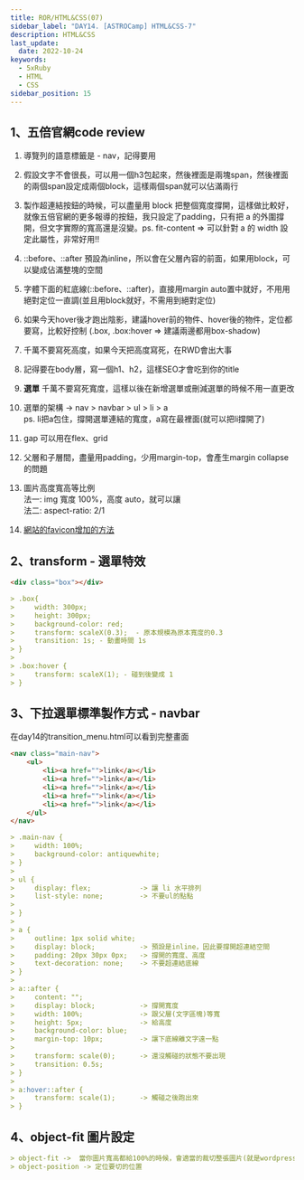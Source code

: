 ```yaml
---
title: ROR/HTML&CSS(07)
sidebar_label: "DAY14. [ASTROCamp] HTML&CSS-7"
description: HTML&CSS
last_update:
  date: 2022-10-24
keywords:
  - 5xRuby
  - HTML
  - CSS
sidebar_position: 15
---
```



1、五倍官網code review
------
  
1. 導覽列的語意標籤是 - nav，記得要用  
  
2. 假設文字不會很長，可以用一個h3包起來，然後裡面是兩塊span，然後裡面的兩個span設定成兩個block，這樣兩個span就可以佔滿兩行  
  
3. 製作超連結按鈕的時候，可以盡量用 block 把整個寬度撐開，這樣做比較好，就像五倍官網的更多報導的按鈕，我只設定了padding，只有把 a 的外圍撐開，但文字實際的寬高還是沒變。ps. fit-content => 可以針對 a 的 width 設定此屬性，非常好用!!  
  
4. ::before、::after 預設為inline，所以會在父層內容的前面，如果用block，可以變成佔滿整塊的空間  
  
5. 字體下面的紅底線(::before、::after)，直接用margin auto置中就好，不用用絕對定位一直調(並且用block就好，不需用到絕對定位)  
  
6. 如果今天hover後才跑出陰影，建議hover前的物件、hover後的物件，定位都要寫，比較好控制 (.box, .box:hover => 建議兩邊都用box-shadow)  
  
7. 千萬不要寫死高度，如果今天把高度寫死，在RWD會出大事  
  
8. 記得要在body層，寫一個h1、h2，這樣SEO才會吃到你的title  
  
9. **選單** 千萬不要寫死寬度，這樣以後在新增選單或刪減選單的時候不用一直更改  
  
10. 選單的架構 -> nav > navbar > ul > li > a  
ps. li把a包住，撐開選單連結的寬度，a寫在最裡面(就可以把li撐開了)  
  
11. gap 可以用在flex、grid  
  
12. 父層和子層間，盡量用padding，少用margin-top，會產生margin collapse的問題  
  
13. 圖片高度寬高等比例  
法一: img 寬度 100%，高度 auto，就可以讓  
法二: aspect-ratio: 2/1  
  
14. [網站的favicon增加的方法](https://ithelp.ithome.com.tw/articles/10285383)   


2、transform - 選單特效
------

```HTML
<div class="box"></div>
```

```markdown
> .box{
>     width: 300px;
>     height: 300px;
>     background-color: red;
>     transform: scaleX(0.3);  - 原本規模為原本寬度的0.3
>     transition: 1s; - 動畫時間 1s
> }
> 
> .box:hover {
>     transform: scaleX(1); - 碰到後變成 1
> }
```




3、下拉選單標準製作方式 - navbar
------

在day14的transition_menu.html可以看到完整畫面

```HTML
<nav class="main-nav">
    <ul>
        <li><a href="">link</a></li>
        <li><a href="">link</a></li>
        <li><a href="">link</a></li>
        <li><a href="">link</a></li>
        <li><a href="">link</a></li>
    </ul>
</nav>
```


```markdown
> .main-nav {
>     width: 100%;
>     background-color: antiquewhite;
> }
> 
> ul {
>     display: flex;            -> 讓 li 水平排列
>     list-style: none;         -> 不要ul的點點
>     
> }
> 
> a {
>     outline: 1px solid white;
>     display: block;           -> 預設是inline，因此要撐開超連結空間
>     padding: 20px 30px 0px;   -> 撐開的寬度、高度
>     text-decoration: none;    -> 不要超連結底線
> }
> 
> a::after {
>     content: "";
>     display: block;           -> 撐開寬度
>     width: 100%;              -> 跟父層(文字區塊)等寬
>     height: 5px;              -> 給高度
>     background-color: blue;
>     margin-top: 10px;         -> 讓下底線離文字遠一點
>     
>     transform: scale(0);      -> 還沒觸碰的狀態不要出現
>     transition: 0.5s;
> }
> 
> a:hover::after {
>     transform: scale(1);      -> 觸碰之後跑出來
> }
```


4、object-fit 圖片設定
------
```md
> object-fit ->  當你圖片寬高都給100%的時候，會適當的裁切整張圖片(就是wordpress圖片 cover效果)
> object-position -> 定位要切的位置
```





